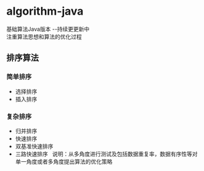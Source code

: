 # algorithm-java
基础算法Java版本 --持续更更新中  
注重算法思想和算法的优化过程

## 排序算法
### 简单排序
- 选择排序
- 插入排序

### 复杂排序
- 归并排序
- 快速排序
- 双基准快速排序
- 三路快速排序  
说明：从多角度进行测试及包括数据重复率，数据有序性等对单一角度或者多角度提出算法的优化策略
